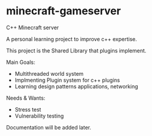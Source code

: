 # minecraft-gameserver
C++ Minecraft server

A personal learning project to improve c++ expertise.

This project is the Shared Library that plugins implement.

Main Goals:

- Multithreaded world system
- Implmenting Plugin system for c++ plugins
- Learning design patterns applications, networking 

Needs & Wants:

- Stress test
- Vulnerability testing

Documentation will be added later.
